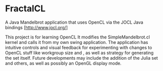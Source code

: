 # FractalCL
A Java Mandelbrot application that uses OpenCL via the JOCL Java bindings [http://www.jocl.org/] 

This project is for learning OpenCL  It modifies the SimpleMandelbrot.cl kernel and calls it from my own swing application.  The application has intuitive controls and visual feedback for experimenting with changes to OpenCL stuff like workgroup size and , as well as strategy for generating the set itself. Future developments may include the addition of the Julia set and others, as well as possibly an OpenGL display mode.
